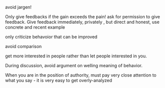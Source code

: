 avoid jargen!

Only give feedbacks if the gain exceeds the pain! ask for permission to give feedback. Give feedback immediately, privately , but direct and honest, use concrete and recent example

only criticize behavoior that can be improved

avoid comparison

get more interested in people rather than let people interested in you.

During discussion, avoid argument on welling meaning of behavior. 

When you are in the position of authority, must pay very close attention to what you say - it is very easy to get overly-analyzed

